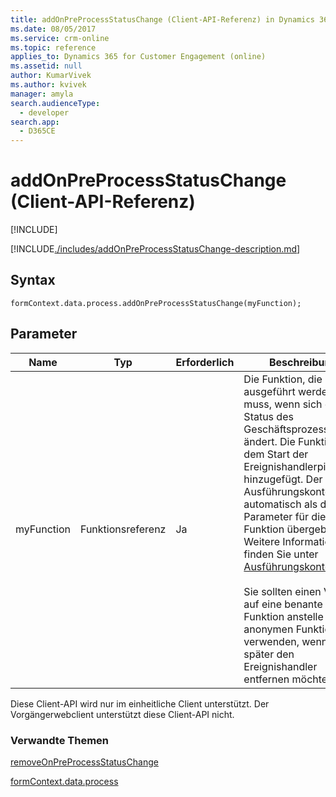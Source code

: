 ```yaml
---
title: addOnPreProcessStatusChange (Client-API-Referenz) in Dynamics 365 for Customer Engagement | MicrosoftDocs
ms.date: 08/05/2017
ms.service: crm-online
ms.topic: reference
applies_to: Dynamics 365 for Customer Engagement (online)
ms.assetid: null
author: KumarVivek
ms.author: kvivek
manager: amyla
search.audienceType:
  - developer
search.app:
  - D365CE
---
```

# <a name="addonpreprocessstatuschange-client-api-reference"></a>addOnPreProcessStatusChange (Client-API-Referenz)

[!INCLUDE[](../../../../../../includes/cc_applies_to_update_9_0_0.md)]

[!INCLUDE[./includes/addOnPreProcessStatusChange-description.md](./includes/addOnPreProcessStatusChange-description.md)]

## <a name="syntax"></a>Syntax

`formContext.data.process.addOnPreProcessStatusChange(myFunction);`

## <a name="parameter"></a>Parameter

|Name|Typ|Erforderlich|Beschreibung|
|--|--|--|--|
|myFunction|Funktionsreferenz|Ja|Die Funktion, die ausgeführt werden muss, wenn sich der Status des Geschäftsprozessflusses ändert. Die Funktion wird dem Start der Ereignishandlerpipeline hinzugefügt. Der Ausführungskontext wird automatisch als der erste Parameter für die Funktion übergeben. Weitere Informationen finden Sie unter [Ausführungskontex](../../../clientapi-execution-context.md).<br/><br/>Sie sollten einen Verweis auf eine benante Funktion anstelle einer anonymen Funktion verwenden, wenn Sie später den Ereignishandler entfernen möchten.|

Diese Client-API wird nur im einheitliche Client unterstützt. Der Vorgängerwebclient unterstützt diese Client-API nicht.

### <a name="related-topics"></a>Verwandte Themen

[removeOnPreProcessStatusChange](removeOnPreProcessStatusChange.md)

[formContext.data.process](../../formContext-data-process.md)
